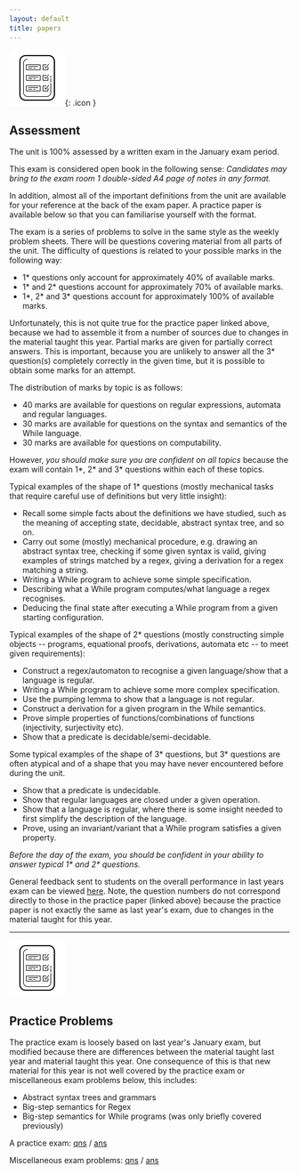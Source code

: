 ```yaml
---
layout: default
title: papers
---
```


![report card](assets/icons8-report-card-100.png){: .icon } 
## Assessment

The unit is 100% assessed by a written exam in the January exam period.

This exam is considered open book in the following sense:
*Candidates may bring to the exam room 1 double-sided A4 page of notes in any format.*

In addition, almost all of the important definitions from the unit are available for your reference at the back of the exam paper.  A practice paper is available below so that you can familiarise yourself with the format.

The exam is a series of problems to solve in the same style as the weekly problem sheets.  There will be questions covering material from all parts of the unit.  The difficulty of questions is related to your possible marks in the following way:

* 1* questions only account for approximately 40% of available marks.
* 1* and 2* questions account for approximately 70% of available marks.
* 1\*, 2\* and 3* questions account for approximately 100% of available marks.

Unfortunately, this is not quite true for the practice paper linked above, because we had to assemble it from a number of sources due to changes in the material taught this year.  Partial marks are given for partially correct answers.  This is important, because you are unlikely to answer all the 3* question(s) completely correctly in the given time, but it is possible to obtain some marks for an attempt.

The distribution of marks by topic is as follows:
* 40 marks are available for questions on regular expressions, automata and regular languages.
* 30 marks are available for questions on the syntax and semantics of the While language.
* 30 marks are available for questions on computability.

However, *you should make sure you are confident on all topics* because the exam will contain 1*, 2* and 3* questions within each of these topics.

Typical examples of the shape of 1* questions (mostly mechanical tasks that require careful use of definitions but very little insight):
* Recall some simple facts about the definitions we have studied, such as the meaning of accepting state, decidable, abstract syntax tree, and so on.
* Carry out some (mostly) mechanical procedure, e.g. drawing an abstract syntax tree, checking if some given syntax is valid, giving examples of strings matched by a regex, giving a derivation for a regex matching a string.
* Writing a While program to achieve some simple specification.
* Describing what a While program computes/what language a regex recognises.
* Deducing the final state after executing a While program from a given starting configuration.

Typical examples of the shape of 2* questions (mostly constructing simple objects -- programs, equational proofs, derivations, automata etc -- to meet given requirements):
* Construct a regex/automaton to recognise a given language/show that a language is regular.
* Writing a While program to achieve some more complex specification.
* Use the pumping lemma to show that a language is not regular.
* Construct a derivation for a given program in the While semantics.
* Prove simple properties of functions/combinations of functions (injectivity, surjectivity etc).
* Show that a predicate is decidable/semi-decidable.

Some typical examples of the shape of 3* questions, but 3* questions are often atypical and of a shape that you may have never encountered before during the unit.
* Show that a predicate is undecidable.
* Show that regular languages are closed under a given operation.
* Show that a language is regular, where there is some insight needed to first simplify the description of the language.
* Prove, using an invariant/variant that a While program satisfies a given property.

*Before the day of the exam, you should be confident in your ability to answer typical 1\* and 2\* questions.*

General feedback sent to students on the overall performance in last years exam can be viewed [here](feedback.txt).  Note, the question numbers do not correspond directly to those in the practice paper (linked above) because the practice paper is not exactly the same as last year's exam, due to changes in the material taught for this year.

* * *

<img class="icon" src="assets/icons8-report-card-100.png"/>
<h2>Practice Problems</h2>

The practice exam is loosely based on last year's January exam, but modified because there are differences between the material taught last year and material taught this year.  One consequence of this is that new material for this year is not well covered by the practice exam or miscellaneous exam problems below, this includes:

* Abstract syntax trees and grammars
* Big-step semantics for Regex
* Big-step semantics for While programs (was only briefly covered previously)

<p>
  A practice exam: <a href="papers/exam.pdf" target="_blank">qns</a> / <a href="papers/exam-answers.pdf" target="_blank">ans</a>
</p>
<p>
  Miscellaneous exam problems: <a href="questions/sheet13.pdf" target="_blank">qns</a> / <a href="answers/sheet13.pdf" target="_blank">ans</a>
</p>
